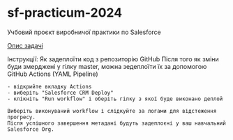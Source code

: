 # sf-practicum-2024
Учбовий проєкт виробничої практики по Salesforce

[Опис задачі](https://docs.google.com/document/d/1Zj1pv4o84AQMehs_TjTEMYZ4R4DNCahExgIJDkcW5_Y/edit?usp=sharing)


Інструкції: Як задеплоїти код з репозиторію GitHub
 Після того як зміни буди змерджені у гілку master, можна зедеплоїти їх за допомогою GitHub Actions (YAML Pipeline)
    
    - відкрийте вкладку Actions
    - виберіть "Salesforce CRM Deploy"
    - клікніть "Run workflow" і оберіть гілку з якої буде виконано деплой
    
    Виберіть виконуваний workflow і слідкуйте за логами для відстеження прогресу.
    Після успішного завершення метадані будуть задеплоєні у ваш навчальний Salesforce Org.

